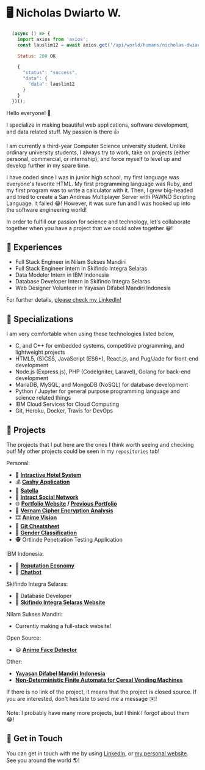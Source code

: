 # 🖥️ Nicholas Dwiarto W.

```javascript
  (async () => {
    import axios from 'axios';
    const lauslim12 = await axios.get('/api/world/humans/nicholas-dwiarto/github');

    Status: 200 OK

    {
      "status": "success",
      "data": {
        "data": lauslim12
      }
    }
  })();
```

Hello everyone! 👋

I specialize in making beautiful web applications, software development, and data related stuff. My passion is there 👍

I am currently a third-year Computer Science university student. Unlike ordinary university students, I always try to work, take on projects (either personal, commercial, or internship), and force myself to level up and develop further in my spare time.

I have coded since I was in junior high school, my first language was everyone's favorite HTML. My first programming language was Ruby, and my first program was to write a calculator with it. Then, I grew big-headed and tried to create a San Andreas Multiplayer Server with PAWNO Scripting Language. It failed 😂! However, it was sure fun and I was hooked up into the software engineering world!

In order to fulfill our passion for science and technology, let's collaborate together when you have a project that we could solve together 😀!

## 🏢 Experiences

- Full Stack Engineer in Nilam Sukses Mandiri
- Full Stack Engineer Intern in Skifindo Integra Selaras
- Data Modeler Intern in IBM Indonesia
- Database Developer Intern in Skifindo Integra Selaras
- Web Designer Volunteer in Yayasan Difabel Mandiri Indonesia

For further details, [please check my LinkedIn!](https://www.linkedin.com/in/nicholasdwiarto/)

## 🧰 Specializations

I am very comfortable when using these technologies listed below,

- C, and C++ for embedded systems, competitive programming, and lightweight projects
- HTML5, (S)CSS, JavaScript (ES6+), React.js, and Pug/Jade for front-end development
- Node.js (Express.js), PHP (CodeIgniter, Laravel), Golang for back-end development
- MariaDB, MySQL, and MongoDB (NoSQL) for database development
- Python / Jupyter for general purpose programming language and science related things
- IBM Cloud Services for Cloud Computing
- Git, Heroku, Docker, Travis for DevOps

## 💼 Projects

The projects that I put here are the ones I think worth seeing and checking out! My other projects could be seen in my `repositories` tab!

Personal:

- 🏨 **[Intractive Hotel System](https://nicholasdw.com/Intractive)**
- 💰 **[Cashy Application](https://cashy.herokuapp.com/)**
- 📮 **[Satella](https://github.com/lauslim12/Satella)**
- 💬 **[Intract Social Network](https://github.com/lauslim12/intract-social-network)**
- 🌐 **[Portfolio Website](https://nicholasdw.com/) / [Previous Portfolio](https://nicholasdw.com/Portofolio%20Real/)**
- 🔑 **[Vernam Cipher Encryption Analysis](https://github.com/lauslim12/vernam-cipher)**
- 🎞️ **[Anime Vision](https://github.com/lauslim12/anime-vision)**
- 📒 **[Git Cheatsheet](https://nicholasdw.com/software-engineering)**
- 🧑 **[Gender Classification](https://github.com/lauslim12/gender-classification)**
- 🕵 Ortlinde Penetration Testing Application

IBM Indonesia:

- 🤑 **[Reputation Economy](https://github.com/lauslim12/Reputation-Economics-IBM-Intern-Project)**
- 🤖 **[Chatbot](https://github.com/lauslim12/Banking-Chatbot-IBM-Watson-Assistant)**

Skifindo Integra Selaras:

- 📃 Database Developer
- 📏 **[Skifindo Integra Selaras Website](https://skifindo.com/)**

Nilam Sukses Mandiri:

- Currently making a full-stack website!

Open Source:

- 😃 **[Anime Face Detector](https://github.com/qhgz2013/anime-face-detector)**

Other:

- **[Yayasan Difabel Mandiri Indonesia](https://ydmi.or.id)**
- **[Non-Deterministic Finite Automata for Cereal Vending Machines](http://proceeding.unindra.ac.id/index.php/simponi/article/view/375/0)**

If there is no link of the project, it means that the project is closed source. If you are interested, don't hesitate to send me a message ✉️!

Note: I probably have many more projects, but I think I forgot about them 😂!

## 📱 Get in Touch

You can get in touch with me by using [LinkedIn](https://www.linkedin.com/in/nicholasdwiarto/), or [my personal website](https://www.nicholasdw.com). See you around the world 🌎!
